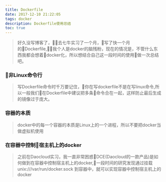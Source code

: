 ```yaml
---
title: Dockerfile
date: 2017-12-10 21:22:05
tags: docker
description: Dockerfile使用总结
toc: true
---
```

> 好久没写博客了，去七牛实习了一个月，写了快一个月的Dockerfile,我个人是docker的脑残粉，现在的情况是，不管什么东西我都会想着docker化，所以想结合自己这一段时间的使用做一次总结吧。

### 非Linux命令行
 > 写Dockerfile命令时千万要记住，你在写dockerfile不是在写linux命令,所以一般我们在Dockerfile中建议把多条命令合在一起，这样防止最后生成的镜像过于庞大。

 ### 容器的本质
 > docker中的每一个容器的本质是Linux上的一个进程，所以不要把docker当做虚拟机使用

 ### 在容器中控制宿主机上的docker
 > 之前在Daocloud实习，我一直非常困惑DCE(Daocloud的一款产品)是如何做到在容器中控制宿主机上的docker,一段时间的研究发现通过挂载 unix:///var/run/docker.sock 到容器中，就可以实现容器中控制宿主机上的docker